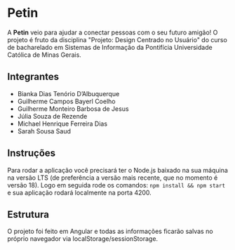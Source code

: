 # Petin


A **Petin** veio para ajudar a conectar pessoas com o seu futuro amigão! O projeto é fruto da disciplina "Projeto: Design Centrado no Usuário" do curso de bacharelado em Sistemas de Informação da Pontifícia Universidade Católica de Minas Gerais.

## Integrantes

- Bianka Dias Tenório D’Albuquerque
- Guilherme Campos Bayerl Coelho
- Guilherme Monteiro Barbosa de Jesus
- Júlia Souza de Rezende
- Michael Henrique Ferreira Dias
- Sarah Sousa Saud


## Instruções
Para rodar a aplicação você precisará ter o Node.js baixado na sua máquina na versão LTS (de preferência a versão mais recente, que no momento é versão 18). Logo em seguida rode os comandos: ```npm install && npm start``` e sua aplicação rodará localmente na porta 4200.

## Estrutura
O projeto foi feito em Angular e todas as informações ficarão salvas no próprio navegador via localStorage/sessionStorage.
